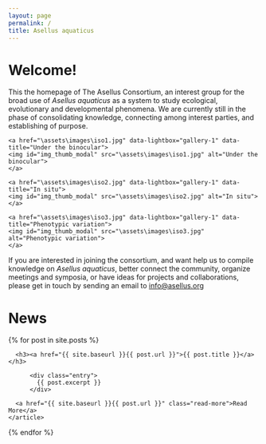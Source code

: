 ```yaml
---
layout: page
permalink: /
title: Asellus aquaticus
---
```


# Welcome!

This the homepage of The Asellus Consortium, an interest group for the broad use of _Asellus aquaticus_ as a system to study ecological, evolutionary and developmental phenomena. We are currently still in the phase of consolidating knowledge, connecting among interest parties, and establishing of purpose.

<link href="/assets/lightbox/css/lightbox.css" rel="stylesheet" />
<div class="img_row">

	<a href="\assets\images\iso1.jpg" data-lightbox="gallery-1" data-title="Under the binocular">
	<img id="img_thumb_modal" src="\assets\images\iso1.jpg" alt="Under the binocular">
	</a>

	<a href="\assets\images\iso2.jpg" data-lightbox="gallery-1" data-title="In situ">
	<img id="img_thumb_modal" src="\assets\images\iso2.jpg" alt="In situ">
	</a>

	<a href="\assets\images\iso3.jpg" data-lightbox="gallery-1" data-title="Phenotypic variation">
	<img id="img_thumb_modal" src="\assets\images\iso3.jpg" alt="Phenotypic variation">
	</a>
	
</div>
<script src="/assets/lightbox/js/lightbox-plus-jquery.min.js"></script>

If you are interested in joining the consortium, and want help us to compile knowledge on _Asellus aquaticus_, better connect the community, organize meetings and symposia, or have ideas for projects and collaborations, please get in touch by sending an email to [info@asellus.org](mailto:info@asellus.org)

# News

<div class="post">
  {% for post in site.posts %}
    <article class="post">

      <h3><a href="{{ site.baseurl }}{{ post.url }}">{{ post.title }}</a></h3>

		  <div class="entry">
			{{ post.excerpt }}
		  </div>

      <a href="{{ site.baseurl }}{{ post.url }}" class="read-more">Read More</a>
    </article>
  {% endfor %}
</div>
